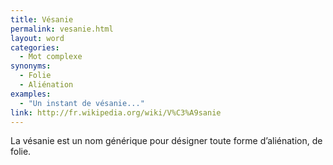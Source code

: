 ```yaml
---
title: Vésanie
permalink: vesanie.html
layout: word
categories:
  - Mot complexe
synonyms:
  - Folie
  - Aliénation
examples:
  - "Un instant de vésanie..."
link: http://fr.wikipedia.org/wiki/V%C3%A9sanie
---
```


La vésanie est un nom générique pour désigner toute forme d’aliénation, de folie.

